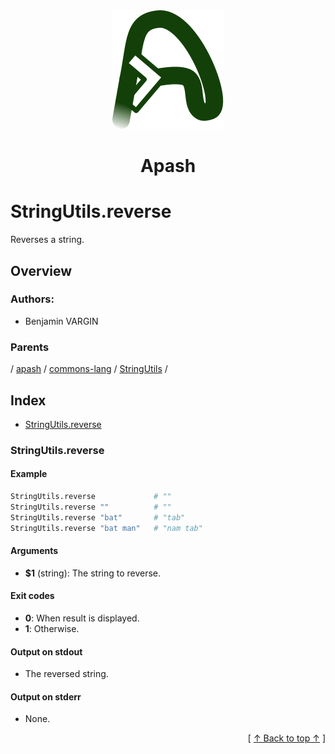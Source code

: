 
<div align="center" id="apash-top">
  <a href="https://github.com/hastec-fr/apash">
    <img alt="apash-logo" src="../../../../../../../assets/apash-logo.svg"/>
  </a>

  # Apash
</div>

# StringUtils.reverse

Reverses a string.

## Overview

### Authors:
* Benjamin VARGIN

### Parents
<!-- apash.parentBegin -->
[](../../../../.md) / [apash](../../../apash.md) / [commons-lang](../../commons-lang.md) / [StringUtils](../StringUtils.md) / 
<!-- apash.parentEnd -->

## Index

* [StringUtils.reverse](#stringutilsreverse)

### StringUtils.reverse

#### Example

```bash
StringUtils.reverse             # ""
StringUtils.reverse ""          # ""
StringUtils.reverse "bat"       # "tab"
StringUtils.reverse "bat man"   # "nam tab"
```

#### Arguments

* **$1** (string): The string to reverse.

#### Exit codes

* **0**: When result is displayed.
* **1**: Otherwise.

#### Output on stdout

* The reversed string.

#### Output on stderr

* None.


  <div align="right">[ <a href="#apash-top">↑ Back to top ↑</a> ]</div>

